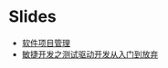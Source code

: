 Slides
======

* [软件项目管理](https://alphahinex.github.io/slides/topics/IT_System_Project_Management/#/)
* [敏捷开发之测试驱动开发从入门到放弃](https://alphahinex.github.io/slides/topics/tdd-from-entry-to-abandon/#/)
